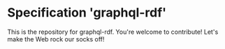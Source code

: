 
# Specification 'graphql-rdf'

This is the repository for graphql-rdf. You're welcome to contribute! Let's make the Web rock our socks
off!
